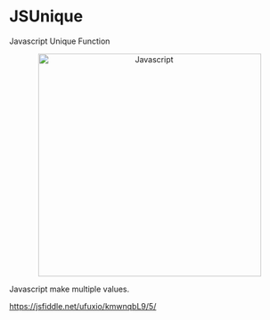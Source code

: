 # JSUnique
Javascript Unique Function

<p align="center">
  <a href="https://jsfiddle.net/ufuxio/kmwnqbL9/5/">
    <img
      alt="Javascript"
      src="https://cdn-images-1.medium.com/max/785/1*H-25KB7EbSHjv70HXrdl6w.png"
      width="400"
    />
  </a>
</p>

<p>Javascript make multiple values.</p>

https://jsfiddle.net/ufuxio/kmwnqbL9/5/
